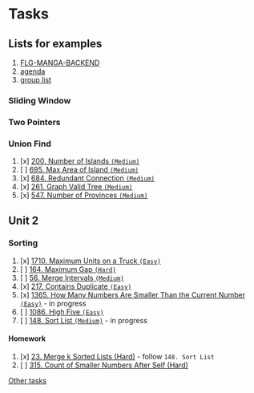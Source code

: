 # Tasks

## Lists for examples

1. [FLG-MANGA-BACKEND](https://github.com/FLG-MANGA-BACKEND/prep-materials/blob/main/dsa_syllabus.md)
2. [agenda](https://docs.google.com/document/d/1lqr1GxCn9_I1lx71g8c7WzDG5hyLkY1xsbTbMl5_BZc/edit#)
3. [group list](https://docs.google.com/spreadsheets/d/1waaB96R4zkNoPMex0CJkiOdcUmxxDI11/edit#gid=369453934)

### Sliding Window

### Two Pointers

### Union Find

1. [x] [200. Number of Islands `(Medium)`](https://leetcode.com/problems/number-of-islands/)
2. [ ] [695. Max Area of Island `(Medium)`](https://leetcode.com/problems/max-area-of-island/)
3. [x] [684. Redundant Connection `(Medium)`](https://leetcode.com/problems/redundant-connection)
4. [x] [261. Graph Valid Tree `(Medium)`](https://leetcode.com/problems/graph-valid-tree/)
5. [x] [547. Number of Provinces `(Medium)`](https://leetcode.com/problems/number-of-provinces/)

## Unit 2

### Sorting

1. [x] [1710. Maximum Units on a Truck `(Easy)`](https://leetcode.com/problems/maximum-units-on-a-truck/)
2. [ ] [164. Maximum Gap `(Hard)`](https://leetcode.com/problems/maximum-gap/)
3. [ ] [56. Merge Intervals `(Medium)`](https://leetcode.com/problems/merge-intervals/)
4. [x] [217. Contains Duplicate `(Easy)`](https://leetcode.com/problems/contains-duplicate/)
5. [x] [1365. How Many Numbers Are Smaller Than the Current Number `(Easy)`](https://leetcode.com/problems/how-many-numbers-are-smaller-than-the-current-number/) - in progress
6. [ ] [1086. High Five `(Easy)`](https://leetcode.com/problems/high-five/)
7. [ ] [148. Sort List `(Medium)`](https://leetcode.com/problems/sort-list/) - in progress

#### Homework

1. [x] [23. Merge k Sorted Lists (Hard)](https://leetcode.com/problems/merge-k-sorted-lists/) - follow `148. Sort List`
2. [ ] [315. Count of Smaller Numbers After Self (Hard)](https://leetcode.com/problems/count-of-smaller-numbers-after-self/)

[Other tasks](https://github.com/FLG-MANGA-BACKEND/prep-materials/blob/main/dsa_syllabus.md#leetcode-1)